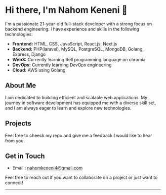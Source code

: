 # Hi there, I'm Nahom Keneni 👋

I'm a passionate 21-year-old full-stack developer with a strong focus on backend engineering. I have experience and skills in the following technologies:

- **Frontend:** HTML, CSS, JavaScript, React.js, Next.js
- **Backend:** PHP(laravel), MySQL, PostgreSQL, MongoDB, Golang, Express, Django
- **Web3:** Currently learning Rell programming language on chromia
- **DevOps:** Currently learning DevOps engineering
- **Cloud:** AWS using Golang

## About Me

I am dedicated to building efficient and scalable web applications. My journey in software development has equipped me with a diverse skill set, and I am always eager to learn and explore new technologies.

## Projects

Feel free to cheeck my repo and give me a feedback I would like to hear from you.

## Get in Touch

- Email : [nahomkeneni4@gmail.com](mailto:nahomkeneni4@gmail.com)

Feel free to reach out if you want to collaborate on a project or just want to connect!

---
